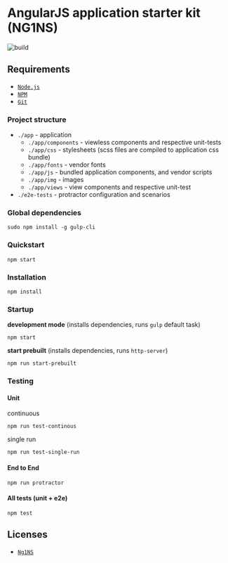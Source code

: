 # AngularJS application starter kit (NG1NS)

![build](https://travis-ci.org/rfprod/ng1ns.svg?branch=master)

## Requirements

- [`Node.js`](https://nodejs.org/)
- [`NPM`](https://nodejs.org/)
- [`Git`](https://git-scm.com/)

### Project structure

* `./app` - application
  * `./app/components` - viewless components and respective unit-tests
  * `./app/css` - stylesheets (scss files are compiled to application css bundle)
  * `./app/fonts` - vendor fonts
  * `./app/js` - bundled application components, and vendor scripts
  * `./app/img` - images
  * `./app/views` - view components and respective unit-test
* `./e2e-tests` - protractor configuration and scenarios

### Global dependencies

```
sudo npm install -g gulp-cli
```

### Quickstart

```
npm start
```

### Installation

```
npm install
```

### Startup

**development mode** (installs dependencies, runs `gulp` default task)

```
npm start
```

**start prebuilt** (installs dependencies, runs `http-server`)

```
npm run start-prebuilt
```

### Testing

#### Unit

continuous

```
npm run test-continous
```

single run

```
npm run test-single-run
```

#### End to End

```
npm run protractor
```

#### All tests (unit + e2e)

```
npm test
```

## Licenses

* [`Ng1NS`](LICENSE.md)
